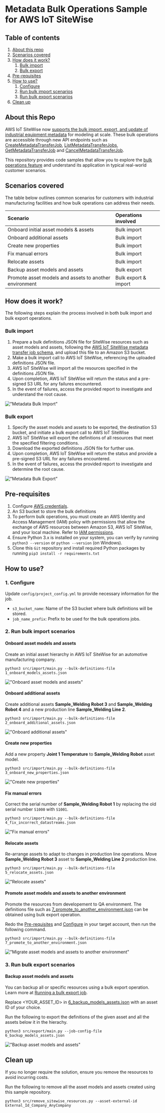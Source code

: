 # Metadata Bulk Operations Sample for AWS IoT SiteWise

## Table of contents
1. [About this repo](#about-this-repo)
2. [Scenarios covered](#scenarios-covered)
3. [How does it work?](#how-does-it-work)
    1. [Bulk import](#bulk-import)
    2. [Bulk export](#bulk-export)
4. [Pre-requisites](#pre-requisites)
5. [How to use?](#how-to-use)
    1. [Configure](#1-configure)
    2. [Run bulk import scenarios](#2-run-bulk-import-scenarios)
    3. [Run bulk export scenarios](#3-run-bulk-export-scenarios)
6. [Clean up](#clean-up)

## About this Repo
AWS IoT SiteWise now [supports the bulk import, export, and update of industrial equipment metadata](https://aws.amazon.com/about-aws/whats-new/2023/11/aws-iot-sitewise-support-bulk-import-export-update-metadata/) for modeling at scale. These bulk operations are accessible through new API endpoints such as [CreateMetadataTransferJob](https://docs.aws.amazon.com/iot-twinmaker/latest/apireference/API_CreateMetadataTransferJob.html), [ListMetadataTransferJobs](https://docs.aws.amazon.com/iot-twinmaker/latest/apireference/API_ListMetadataTransferJobs.html), [GetMetadataTransferJob](https://docs.aws.amazon.com/iot-twinmaker/latest/apireference/API_GetMetadataTransferJob.html) and [CancelMetadataTransferJob](https://docs.aws.amazon.com/iot-twinmaker/latest/apireference/API_CancelMetadataTransferJob.html).

This repository provides code samples that allow you to explore the [bulk operations feature](https://docs.aws.amazon.com/iot-sitewise/latest/userguide/bulk-operations-assets-and-models.html) and understand its application in typical real-world customer scenarios.

## Scenarios covered
The table below outlines common scenarios for customers with industrial manufacturing facilities and how bulk operations can address their needs.

| Scenario | Operations involved
|:-|:-|
| Onboard initial asset models & assets | Bulk import
| Onboard additional assets | Bulk import
| Create new properties | Bulk import
| Fix manual errors | Bulk import
| Relocate assets | Bulk import
| Backup asset models and assets | Bulk export
| Promote asset models and assets to another environment | Bulk export & import

## How does it work?

The following steps explain the process involved in both bulk import and bulk export operations.

### Bulk import
1. Prepare a bulk definitions JSON file for SiteWise resources such as asset models and assets, following the [AWS IoT SiteWise metadata transfer job schema](https://docs.aws.amazon.com/iot-sitewise/latest/userguide/bulk-operations-schema.html), and upload this file to an Amazon S3 bucket.
2. Make a bulk import call to AWS IoT SiteWise, referencing the uploaded definitions JSON file.
3. AWS IoT SiteWise will import all the resources specified in the definitions JSON file.
4. Upon completion, AWS IoT SiteWise will return the status and a pre-signed S3 URL for any failures encountered.
5. In the event of failures, access the provided report to investigate and understand the root cause.

!["Metadata Bulk Import"](assets/images/metadata_bulk_import.png)

### Bulk export
1. Specify the asset models and assets to be exported, the destination S3 bucket, and initiate a bulk export call to AWS IoT SiteWise
2. AWS IoT SiteWise will export the definitions of all resources that meet the specified filtering conditions.
3. Download the exported definitions JSON file for further use.
4. Upon completion, AWS IoT SiteWise will return the status and provide a pre-signed S3 URL for any failures encountered.
5. In the event of failures, access the provided report to investigate and determine the root cause.

!["Metadata Bulk Export"](assets/images/metadata_bulk_export.png)

## Pre-requisites
1. Configure [AWS credentials](https://boto3.amazonaws.com/v1/documentation/api/latest/guide/credentials.html).
2. An S3 bucket to store the bulk definitions
3. To perform bulk operations, you must create an AWS Identity and Access Management (IAM) policy with permissions that allow the exchange of AWS resources between Amazon S3, AWS IoT SiteWise, and your local machine. Refer to [IAM permissions](https://docs.aws.amazon.com/iot-sitewise/latest/userguide/bulk-operations-prereqs.html#bulk-operations-prereqs-permissions).
4. Ensure Python 3.x is installed on your system, you can verify by running `python3 --version` or `python --version` (on Windows).
5. Clone this `Git` repository and install required Python packages by running `pip3 install -r requirements.txt`

## How to use?
### 1. Configure
Update `config/project_config.yml` to provide necessary information for the job.
* `s3_bucket_name`: Name of the S3 bucket where bulk definitions will be stored.
* `job_name_prefix`: Prefix to be used for the bulk operations jobs.

### 2. Run bulk import scenarios

#### Onboard asset models and assets
Create an initial asset hierarchy in AWS IoT SiteWise for an automotive manufacturing company.

`python3 src/import/main.py --bulk-definitions-file 1_onboard_models_assets.json`

!["Onboard asset models and assets"](assets/images/onboard_models_assets.png)

#### Onboard additional assets
Create additional assets **Sample_Welding Robot 3** and **Sample_Welding Robot 4** and a new production line **Sample_Welding Line 2**.

`python3 src/import/main.py --bulk-definitions-file 2_onboard_additional_assets.json`

!["Onboard additional assets"](assets/images/onboard_additional_assets.png)

#### Create new properties
Add a new property **Joint 1 Temperature** to **Sample_Welding Robot** asset model.

`python3 src/import/main.py --bulk-definitions-file 3_onboard_new_properties.json`

!["Create new properties"](assets/images/onboard_new_properties.png)

#### Fix manual errors
Correct the serial number of **Sample_Welding Robot 1** by replacing the old serial number `S1000` with `S1001`.

`python3 src/import/main.py --bulk-definitions-file 4_fix_incorrect_datastreams.json`

!["Fix manual errors"](assets/images/fix_incorrect_datastreams.png)

#### Relocate assets
Re-arrange assets to adapt to changes in production line operations. Move **Sample_Welding Robot 3** asset to **Sample_Welding Line 2** production line.

`python3 src/import/main.py --bulk-definitions-file 5_relocate_assets.json`

!["Relocate assets"](assets/images/relocate_assets.png)

#### Promote asset models and assets to another environment
Promote the resources from developement to QA environment. The definitions file such as [7_promote_to_another_environment.json](src/import/7_promote_to_another_environment.json) can be obtained using bulk export operation.

Redo the  [Pre-requisites](#pre-requisites) and [Configure](#1-configure) in your target account, then run the following command.

`python3 src/import/main.py --bulk-definitions-file 7_promote_to_another_environment.json`

!["Migrate asset models and assets to another environment"](assets/images/migrate_to_another_environment.png)

### 3. Run bulk export scenarios
#### Backup asset models and assets

You can backup all or specific resources using a bulk export operation. Learn more at [Running a bulk export job](https://docs.aws.amazon.com/iot-sitewise/latest/userguide/running-bulk-operations-export.html).

Replace <YOUR_ASSET_ID> in [6_backup_models_assets.json](src/export/6_backup_models_assets.json) with an asset ID of your choice.

Run the following to export the definitions of the given asset and all the assets below it in the hierachy.

`python3 src/export/main.py --job-config-file 6_backup_models_assets.json`

!["Backup asset models and assets"](assets/images/backup_models_assets.png)

## Clean up
If you no longer require the solution, ensure you remove the resources to avoid incurring costs.

Run the following to remove all the asset models and assets created using this sample repository.

`python3 src/remove_sitewise_resources.py --asset-external-id External_Id_Company_AnyCompany`